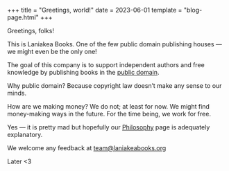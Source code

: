 +++
title = "Greetings, world!"
date = 2023-06-01
template = "blog-page.html"
+++

Greetings, folks!

This is Laniakea Books. One of the few public domain publishing houses — we
might even be the only one!

The goal of this company is to support independent authors and free knowledge
by publishing books in the [public domain](/philosophy/#public-domain).

Why public domain? Because copyright law doesn’t make any sense to our minds.

How are we making money? We do not; at least for now. We might find
money-making ways in the future. For the time being, we work for free.

Yes — it is pretty mad but hopefully our [Philosophy](/philosophy/) page is
adequately explanatory.

We welcome any feedback at team@laniakeabooks.org

Later <3

